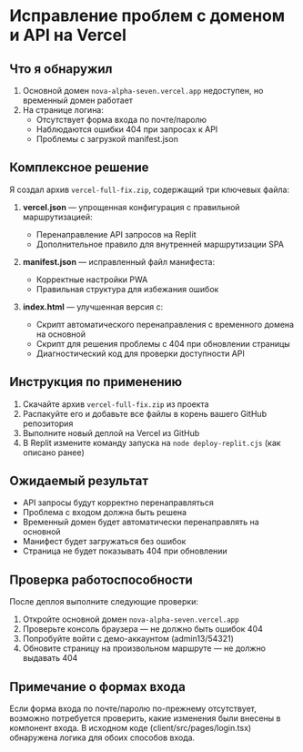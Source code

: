 # Исправление проблем с доменом и API на Vercel

## Что я обнаружил

1. Основной домен `nova-alpha-seven.vercel.app` недоступен, но временный домен работает
2. На странице логина:
   - Отсутствует форма входа по почте/паролю
   - Наблюдаются ошибки 404 при запросах к API
   - Проблемы с загрузкой manifest.json

## Комплексное решение

Я создал архив `vercel-full-fix.zip`, содержащий три ключевых файла:

1. **vercel.json** — упрощенная конфигурация с правильной маршрутизацией:
   - Перенаправление API запросов на Replit
   - Дополнительное правило для внутренней маршрутизации SPA

2. **manifest.json** — исправленный файл манифеста:
   - Корректные настройки PWA
   - Правильная структура для избежания ошибок 

3. **index.html** — улучшенная версия с:
   - Скрипт автоматического перенаправления с временного домена на основной
   - Скрипт для решения проблемы с 404 при обновлении страницы
   - Диагностический код для проверки доступности API

## Инструкция по применению

1. Скачайте архив `vercel-full-fix.zip` из проекта
2. Распакуйте его и добавьте все файлы в корень вашего GitHub репозитория
3. Выполните новый деплой на Vercel из GitHub
4. В Replit измените команду запуска на `node deploy-replit.cjs` (как описано ранее)

## Ожидаемый результат

- API запросы будут корректно перенаправляться
- Проблема с входом должна быть решена
- Временный домен будет автоматически перенаправлять на основной
- Манифест будет загружаться без ошибок
- Страница не будет показывать 404 при обновлении

## Проверка работоспособности

После деплоя выполните следующие проверки:

1. Откройте основной домен `nova-alpha-seven.vercel.app`
2. Проверьте консоль браузера — не должно быть ошибок 404
3. Попробуйте войти с демо-аккаунтом (admin13/54321)
4. Обновите страницу на произвольном маршруте — не должно выдавать 404

## Примечание о формах входа

Если форма входа по почте/паролю по-прежнему отсутствует, возможно потребуется проверить, какие изменения были внесены в компонент входа. В исходном коде (client/src/pages/login.tsx) обнаружена логика для обоих способов входа.